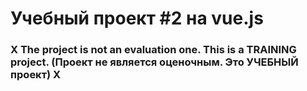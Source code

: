 # Учебный проект #2 на vue.js

### X The project is not an evaluation one. This is a TRAINING project. (Проект не является оценочным. Это УЧЕБНЫЙ проект) X
